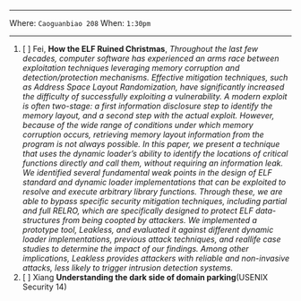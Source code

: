 ***

Where: `Caoguanbiao 208` When: `1:30pm`

***


1. [ ] Fei, **How the ELF Ruined Christmas**, *Throughout the last few decades, computer software has experienced an arms race between exploitation techniques leveraging memory corruption and detection/protection mechanisms. Effective mitigation techniques, such as Address Space Layout Randomization, have significantly increased the difficulty of successfully exploiting a vulnerability. A modern exploit is often two-stage: a first information disclosure step to identify the memory layout, and a second step with the actual exploit. However, because of the wide range of conditions under which memory corruption occurs, retrieving memory layout information from the program is not always possible. In this paper, we present a technique that uses the dynamic loader’s ability to identify the locations of critical functions directly and call them, without requiring an information leak. We identified several fundamental weak points in the design of ELF standard and dynamic loader implementations that can be exploited to resolve and execute arbitrary library functions. Through these, we are able to bypass specific security mitigation techniques, including partial and full RELRO, which are specifically designed to protect ELF data-structures from being coopted by attackers. We implemented a prototype tool, Leakless, and evaluated it against different dynamic loader implementations, previous attack techniques, and reallife case studies to determine the impact of our findings. Among other implications, Leakless provides attackers with reliable and non-invasive attacks, less likely to trigger intrusion detection systems.*
2. [ ] Xiang **Understanding the dark side of domain parking**(USENIX Security 14)